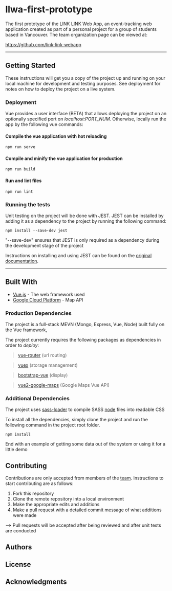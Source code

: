 # llwa-first-prototype

The first prototype of the LINK LINK Web App, an event-tracking web application created as part of a personal project for a group of students based in Vancouver. The team organization page can be viewed at:

https://github.com/link-link-webapp

- - - -

## Getting Started

These instructions will get you a copy of the project up and running on your local machine for development and testing purposes. See deployment for notes on how to deploy the project on a live system.

### Deployment

Vue provides a user interface (BETA) that allows deploying the project on an optionally specified port on *localhost:PORT_NUM*. Otherwise, locally run the app by the following vue commands:

#### Compile the vue application with hot reloading

```
npm run serve
```

#### Compile and minify the vue application for production

```
npm run build
```

#### Run and lint files

```
npm run lint
```

### Running the tests

Unit testing on the project will be done with JEST. JEST can be installed by adding it as a dependency to the project by running the following command:

```
npm install --save-dev jest
```

"--save-dev" ensures that JEST is only required as a dependency during the development stage of the project

Instructions on installing and using JEST can be found on the [original documentation](https://jestjs.io/docs/en/getting-started).

- - - -

## Built With

* [Vue.js](https://vuejs.org/v2/guide/) - The web framework used
* [Google Cloud Platform](https://cloud.google.com/gcp/getting-started/) - Map API

### Production Dependencies

The project is a full-stack MEVN (Mongo, Express, Vue, Node) built fully on the Vue framework, 

The project currently requires the following packages as dependencies in order to _deploy_:

> [vue-router](https://router.vuejs.org/guide/#html) (url routing)

> [vuex](https://vuex.vuejs.org/guide/) (storage management)

> [bootstrap-vue](https://bootstrap-vue.js.org/docs) (display)

> [vue2-google-maps](https://www.npmjs.com/package/vue2-google-maps) (Google Maps Vue API)

### Additional Dependencies

The project uses [sass-loader](https://vue-loader.vuejs.org/guide/pre-processors.html#sass) to compile SASS [node](https://github.com/sass/node-sass) files into readable CSS

To install all the dependencies, simply clone the project and run the following command in the project root folder. 

```
npm install
```

End with an example of getting some data out of the system or using it for a little demo


## Contributing

Contributions are only accepted from members of the [team](https://github.com/link-link-webapp). Instructions to start contributing are as follows:

1. Fork this repository
2. Clone the remote repository into a local environment
3. Make the appropriate edits and additions
4. Make a pull request with a detailed commit message of what additions were made

--> Pull requests will be accepted after being reviewed and after unit tests are conducted

## Authors


## License


## Acknowledgments